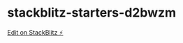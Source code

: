 # stackblitz-starters-d2bwzm

[Edit on StackBlitz ⚡️](https://stackblitz.com/edit/stackblitz-starters-d2bwzm)